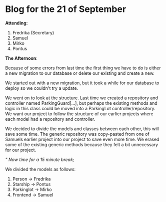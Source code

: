 # Blog for the 21 of September

**Attending:**

1. Fredrika (Secretary)
2. Samuel
3. Mirko
4. Pontus

**The Afternoon**:

Because of some errors from last time the first thing we have to do is either a new migration to our database or delete our existing and create a new. 

We started out with a new migration, but it took a while for our database to deploy so we couldn't try a update.

We went on to look at the structure. Last time we created a repository and controller named ParkingGuard[...], but perhaps the existing methods and logic in this class could be moved into a ParkingLot controller/repository. We want our project to follow the structure of our earlier projects where each model had a repository and controller. 

We decided to divide the models and classes between each other, this will save some time. The generic repository was copy-pasted from one of Samuels earlier project into our project to save even more time. We erased some of the existing generic methods because they felt a bit unnecessary for our project.

 *" Now time for a 15 minute break;*

We divided the models as follows: 

1. Person -> Fredrika
2. Starship -> Pontus
3. Parkinglot -> Mirko
4. Frontend -> Samuel

